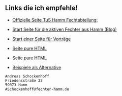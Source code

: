 ## Links die ich empfehle!

* [Offizielle Seite TuS Hamm Fechtabteilung:](https://www.tus59hamm.de/fechten)

* [Start Seite für die aktiven Fechter aus Hamm (Blog)](https://asc4asc.github.io/fechten-hamm/)

* [Start einer Seite für Vorträge](https://asc4asc.github.io/vortrag/index.html)

* [Seite pure HTML](https://asc4asc.github.io/bootstrap/index.html)

* [Seite pure HTML](https://asc4asc.github.io/page/index.html)

* [Beispiele als Alternative](https://github.com/collections/github-pages-examples)

```
Andreas Schockenhoff
Friedensstraße 22
59073 Hamm
ASchockenhoff@fechten-hamm.de
